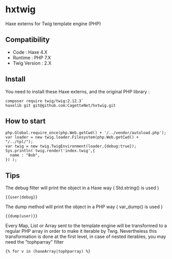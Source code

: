 # hxtwig
Haxe externs for Twig template engine (PHP)

## Compatibility
 - Code : Haxe 4.X
 - Runtime : PHP 7.X
 - Twig Version : 2.X

## Install

You need to install these Haxe externs, and the original PHP library :

```
composer require twig/twig:2.12.3`
haxelib git git@github.com:CagetteNet/hxtwig.git
```
## How to start

```
php.Global.require_once(php.Web.getCwd() + '/../vendor/autoload.php');
var loader = new twig.loader.Filesystem(php.Web.getCwd() + "/../tpl/");
var twig = new twig.TwigEnvironment(loader,{debug:true});
Sys.println( twig.render('index.twig',{
  name : "Bob",
}) );
```
## Tips

The debug filter will print the object in a Haxe way ( Std.string() is used )
```
{{user|debug}}
```

The dump method will print the object in a PHP way ( var_dump() is used )
```
{{dump(user)}}
```

Every Map, List or Array sent to the template engine will be transformed to a regular PHP array in order to make it iterable by Twig. Nevertheless this transformation is done at the first level, in case of nested iterables, you may need the "tophparray" filter
```
{% for v in (haxeArray|tophparray) %}
```
